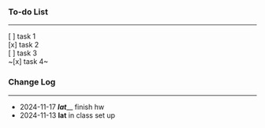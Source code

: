 
### To-do List
---
[ ] task 1    
[x] task 2   
[ ] task 3     
~[x] task 4~ 


### Change Log
--- 

- 2024-11-17 _______lat_________ finish hw
- 2024-11-13 ________lat________ in class set up